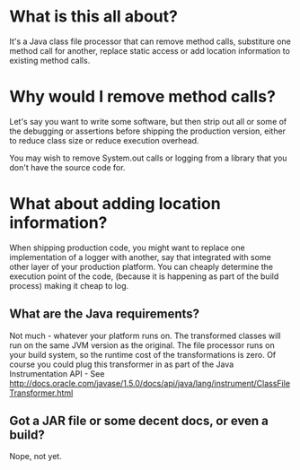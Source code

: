 What is this all about?
========================

It's a Java class file processor that can remove method calls, substiture one method call for another,
replace static access or add location information to existing method calls.

Why would I remove method calls?
================================

Let's say you want to write some software, but then strip out all or some of the debugging or assertions before
shipping the production version, either to reduce class size or reduce execution overhead.

You may wish to remove System.out calls or logging from a library that you don't have the source code for.

What about adding location information?
======================================

When shipping production code, you might want to replace one implementation of a logger with another, say that
integrated with some other layer of your production platform. You can cheaply determine the execution point of the code,
(because it is happening as part of the build process) making it cheap to log.


What are the Java requirements?
-------------------------------

Not much - whatever your platform runs on. The transformed classes will run on the same JVM version as the original.
The file processor runs on your build system, so the runtime cost of the transformations is zero. Of course you could
plug this transformer in as part of the Java Instrumentation API - See http://docs.oracle.com/javase/1.5.0/docs/api/java/lang/instrument/ClassFileTransformer.html

Got a JAR file or some decent docs, or even a build?
------------------------------------

Nope, not yet.

